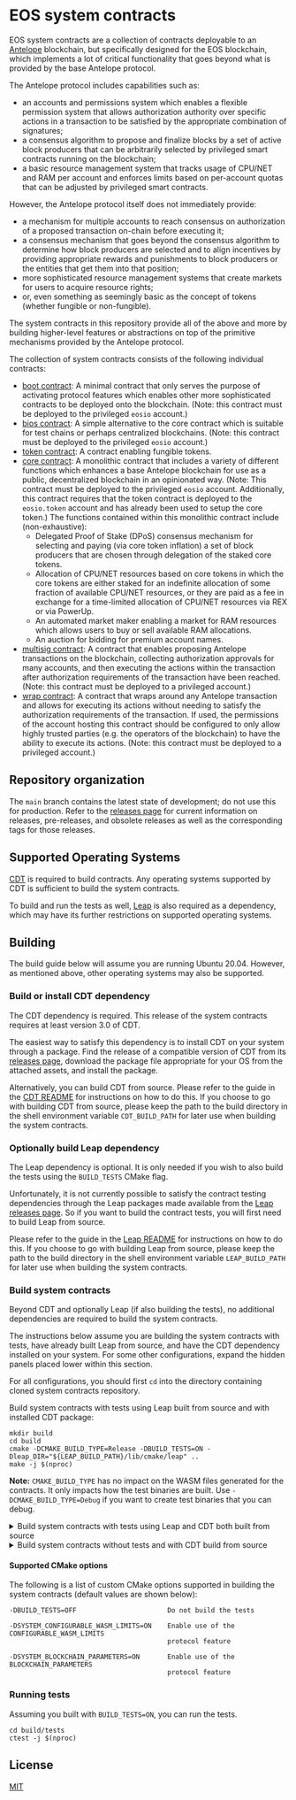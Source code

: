 # EOS system contracts

EOS system contracts are a collection of contracts deployable to an [Antelope](https://github.com/AntelopeIO) blockchain, but specifically designed for the EOS blockchain, which implements a lot of critical functionality that goes beyond what is provided by the base Antelope protocol.

The Antelope protocol includes capabilities such as:
* an accounts and permissions system which enables a flexible permission system that allows authorization authority over specific actions in a transaction to be satisfied by the appropriate combination of signatures;
* a consensus algorithm to propose and finalize blocks by a set of active block producers that can be arbitrarily selected by privileged smart contracts running on the blockchain;
* a basic resource management system that tracks usage of CPU/NET and RAM per account and enforces limits based on per-account quotas that can be adjusted by privileged smart contracts.

However, the Antelope protocol itself does not immediately provide:
* a mechanism for multiple accounts to reach consensus on authorization of a proposed transaction on-chain before executing it;
* a consensus mechanism that goes beyond the consensus algorithm to determine how block producers are selected and to align incentives by providing appropriate rewards and punishments to block producers or the entities that get them into that position;
* more sophisticated resource management systems that create markets for users to acquire resource rights;
* or, even something as seemingly basic as the concept of tokens (whether fungible or non-fungible).

The system contracts in this repository provide all of the above and more by building higher-level features or abstractions on top of the primitive mechanisms provided by the Antelope protocol.

The collection of system contracts consists of the following individual contracts:

* [boot contract](contracts/eosio.boot/include/eosio.boot/eosio.boot.hpp): A minimal contract that only serves the purpose of activating protocol features which enables other more sophisticated contracts to be deployed onto the blockchain. (Note: this contract must be deployed to the privileged `eosio` account.)
* [bios contract](contracts/eosio.bios/include/eosio.bios/eosio.bios.hpp): A simple alternative to the core contract which is suitable for test chains or perhaps centralized blockchains. (Note: this contract must be deployed to the privileged `eosio` account.)
* [token contract](contracts/eosio.token/include/eosio.token/eosio.token.hpp): A contract enabling fungible tokens.
* [core contract](contracts/flon.system/include/flon.system/flon.system.hpp): A monolithic contract that includes a variety of different functions which enhances a base Antelope blockchain for use as a public, decentralized blockchain in an opinionated way. (Note: This contract must be deployed to the privileged `eosio` account. Additionally, this contract requires that the token contract is deployed to the `eosio.token` account and has already been used to setup the core token.) The functions contained within this monolithic contract include (non-exhaustive):
   + Delegated Proof of Stake (DPoS) consensus mechanism for selecting and paying (via core token inflation) a set of block producers that are chosen through delegation of the staked core tokens.
   + Allocation of CPU/NET resources based on core tokens in which the core tokens are either staked for an indefinite allocation of some fraction of available CPU/NET resources, or they are paid as a fee in exchange for a time-limited allocation of CPU/NET resources via REX or via PowerUp.
   + An automated market maker enabling a market for RAM resources which allows users to buy or sell available RAM allocations.
   + An auction for bidding for premium account names.
* [multisig contract](contracts/eosio.msig/include/eosio.msig/eosio.msig.hpp): A contract that enables proposing Antelope transactions on the blockchain, collecting authorization approvals for many accounts, and then executing the actions within the transaction after authorization requirements of the transaction have been reached. (Note: this contract must be deployed to a privileged account.)
* [wrap contract](contracts/eosio.wrap/include/eosio.wrap/eosio.wrap.hpp): A contract that wraps around any Antelope transaction and allows for executing its actions without needing to satisfy the authorization requirements of the transaction. If used, the permissions of the account hosting this contract should be configured to only allow highly trusted parties (e.g. the operators of the blockchain) to have the ability to execute its actions. (Note: this contract must be deployed to a privileged account.)

## Repository organization

The `main` branch contains the latest state of development; do not use this for production. Refer to the [releases page](https://github.com/eosnetworkfoundation/eos-system-contracts/releases) for current information on releases, pre-releases, and obsolete releases as well as the corresponding tags for those releases.
## Supported Operating Systems

[CDT](https://github.com/AntelopeIO/cdt) is required to build contracts. Any operating systems supported by CDT is sufficient to build the system contracts.

To build and run the tests as well, [Leap](https://github.com/AntelopeIO/leap) is also required as a dependency, which may have its further restrictions on supported operating systems.
## Building

The build guide below will assume you are running Ubuntu 20.04. However, as mentioned above, other operating systems may also be supported.

### Build or install CDT dependency

The CDT dependency is required. This release of the system contracts requires at least version 3.0 of CDT.

The easiest way to satisfy this dependency is to install CDT on your system through a package. Find the release of a compatible version of CDT from its [releases page](https://github.com/AntelopeIO/cdt/releases), download the package file appropriate for your OS from the attached assets, and install the package.

Alternatively, you can build CDT from source. Please refer to the guide in the [CDT README](https://github.com/AntelopeIO/cdt#building-from-source) for instructions on how to do this. If you choose to go with building CDT from source, please keep the path to the build directory in the shell environment variable `CDT_BUILD_PATH` for later use when building the system contracts.

### Optionally build Leap dependency

The Leap dependency is optional. It is only needed if you wish to also build the tests using the `BUILD_TESTS` CMake flag.

Unfortunately, it is not currently possible to satisfy the contract testing dependencies through the Leap packages made available from the [Leap releases page](https://github.com/AntelopeIO/leap/releases). So if you want to build the contract tests, you will first need to build Leap from source.

Please refer to the guide in the [Leap README](https://github.com/AntelopeIO/leap#building-from-source) for instructions on how to do this. If you choose to go with building Leap from source, please keep the path to the build directory in the shell environment variable `LEAP_BUILD_PATH` for later use when building the system contracts.

### Build system contracts

Beyond CDT and optionally Leap (if also building the tests), no additional dependencies are required to build the system contracts.

The instructions below assume you are building the system contracts with tests, have already built Leap from source, and have the CDT dependency installed on your system. For some other configurations, expand the hidden panels placed lower within this section.

For all configurations, you should first `cd` into the directory containing cloned system contracts repository.

Build system contracts with tests using Leap built from source and with installed CDT package:

```
mkdir build
cd build
cmake -DCMAKE_BUILD_TYPE=Release -DBUILD_TESTS=ON -Dleap_DIR="${LEAP_BUILD_PATH}/lib/cmake/leap" ..
make -j $(nproc)
```

**Note:** `CMAKE_BUILD_TYPE` has no impact on the WASM files generated for the contracts. It only impacts how the test binaries are built. Use `-DCMAKE_BUILD_TYPE=Debug` if you want to create test binaries that you can debug.

<details>
<summary>Build system contracts with tests using Leap and CDT both built from source</summary>

```
mkdir build
cd build
cmake -DCMAKE_BUILD_TYPE=Release -DBUILD_TESTS=ON -Dcdt_DIR="${CDT_BUILD_PATH}/lib/cmake/cdt" -Dleap_DIR="${LEAP_BUILD_PATH}/lib/cmake/leap" ..
make -j $(nproc)
```
</details>

<details>
<summary>Build system contracts without tests and with CDT build from source</summary>

```
mkdir build
cd build
cmake -DCMAKE_BUILD_TYPE=Release -DBUILD_TESTS=OFF -Dcdt_DIR="${CDT_BUILD_PATH}/lib/cmake/cdt" ..
make -j $(nproc)
```

</details>

#### Supported CMake options

The following is a list of custom CMake options supported in building the system contracts (default values are shown below):

```
-DBUILD_TESTS=OFF                       Do not build the tests

-DSYSTEM_CONFIGURABLE_WASM_LIMITS=ON    Enable use of the CONFIGURABLE_WASM_LIMITS
                                        protocol feature

-DSYSTEM_BLOCKCHAIN_PARAMETERS=ON       Enable use of the BLOCKCHAIN_PARAMETERS
                                        protocol feature
```

### Running tests

Assuming you built with `BUILD_TESTS=ON`, you can run the tests.

```
cd build/tests
ctest -j $(nproc)
```

## License

[MIT](LICENSE)